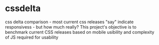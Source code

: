 # cssdelta
css delta comparison - most current css releases "say" indicate responsivess - but how much really? This project's objective is
to benchmark current CSS releases based on mobile usibility and complexity of JS required for usability

